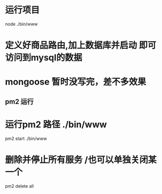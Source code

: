# 运行项目
node ./bin/www

# 定义好商品路由,加上数据库并启动 即可访问到mysql的数据

# mongoose 暂时没写完，差不多效果

## pm2 运行
# 运行pm2 路径 ./bin/www
pm2 start ./bin/www

# 删除并停止所有服务 /也可以单独关闭某一个
pm2 delete all


